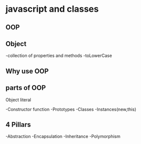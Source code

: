 # javascript and classes

## OOP

## Object
-collection of properties and methods
-toLowerCase


## Why use OOP


## parts of OOP
Object literal

-Constructor function
-Prototypes
-Classes
-Instances(new,this)


## 4 Pillars
-Abstraction
-Encapsulation
-Inheritance
-Polymorphism